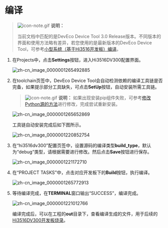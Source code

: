 # 编译

> ![icon-note.gif](public_sys-resources/icon-note.gif) **说明：**
> 
> 当前文档中匹配的是DevEco Device Tool 3.0 Release版本。不同版本的界面和使用方法略有差异，若您使用的是最新版本的DevEco Device Tool，可参考[小型系统（基于Hi3516开发板）编译](https://gitee.com/openharmony/docs/blob/master/zh-cn/device-dev/quick-start/quickstart-ide-3516-build.md)。

1. 在Projects中，点击**Settings**按钮，进入Hi3516DV300配置界面。

   ![zh-cn_image_0000001265492885](figures/zh-cn_image_0000001265492885.png)

2. 在toolchain页签中，DevEco Device Tool会自动检测依赖的编译工具链是否完备，如果提示部分工具缺失，可点击**SetUp**按钮，自动安装所需工具链。

   > ![icon-note.gif](public_sys-resources/icon-note.gif) **说明：**
   > 如果出现安装pip组件失败，可参考[修改Python源的方法](https://device.harmonyos.com/cn/docs/documentation/guide/ide-set-python-source-0000001227639986)进行修改，完成尝试重新安装。

   ![zh-cn_image_0000001265652869](figures/zh-cn_image_0000001265652869.png)

   工具链自动安装完成后如下图所示。

   ![zh-cn_image_0000001220852754](figures/zh-cn_image_0000001220852754.png)

3. 在“hi3516dv300”配置页签中，设置源码的编译类型**build_type**，默认为“debug“类型，请根据需要进行修改。然后点击**Save**按钮进行保存。

   ![zh-cn_image_0000001221172710](figures/zh-cn_image_0000001221172710.png)

4. 在“PROJECT TASKS”中，点击对应开发板下的**Build**按钮，执行编译。

   ![zh-cn_image_0000001265772913](figures/zh-cn_image_0000001265772913.png)

5. 等待编译完成，在**TERMINAL**窗口输出“SUCCESS”，编译完成。

   ![zh-cn_image_0000001221012766](figures/zh-cn_image_0000001221012766.png)

   编译完成后，可以在工程的**out**目录下，查看编译生成的文件，用于后续的[Hi3516DV300开发板烧录](https://device.harmonyos.com/cn/docs/documentation/guide/ide-hi3516-upload-0000001052148681)。
